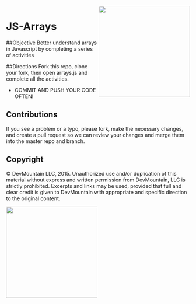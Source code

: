 <img src="https://devmounta.in/img/logowhiteblue.png" width="250" align="right">

JS-Arrays
=========

##Objective
Better understand arrays in Javascript by completing a series of activities

##Directions
Fork this repo, clone your fork, then open arrays.js and complete all the activities. 
* COMMIT AND PUSH YOUR CODE OFTEN!

## Contributions
If you see a problem or a typo, please fork, make the necessary changes, and create a pull request so we can review your changes and merge them into the master repo and branch.

## Copyright

© DevMountain LLC, 2015. Unauthorized use and/or duplication of this material without express and written permission from DevMountain, LLC is strictly prohibited. Excerpts and links may be used, provided that full and clear credit is given to DevMountain with appropriate and specific direction to the original content.

<img src="https://devmounta.in/img/logowhiteblue.png" width="250">

